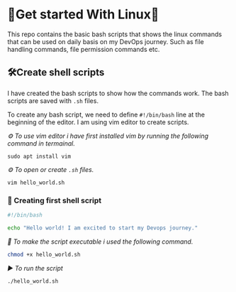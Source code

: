 
# 🚀Get started With Linux🐧

This repo contains the basic bash scripts that shows the linux commands that can be used on daily basis on my DevOps journey. Such as file handling commands, file permission commands etc.

## 🛠️Create shell scripts

I have created the bash scripts to show how the commands work. The bash scripts are saved with `.sh` files.

To create any bash script, we need to define `#!/bin/bash` line at the beginning of the editor. I am using vim editor to create scripts.

*⚙️ To use vim editor i have first installed vim by running the following command in termainal.*

```
sudo apt install vim
```
*⚙️ To open or create `.sh` files.*

```
vim hello_world.sh

```

### 📝 Creating first shell script

```bash
#!/bin/bash

echo "Hello world! I am excited to start my Devops journey."
```

*🔧 To make the script executable i used the following command.*
```sh
chmod +x hello_world.sh
```
*▶️ To run the script*
```
./hello_world.sh
